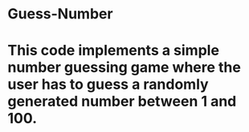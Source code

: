 # Guess-Number
# This code implements a simple number guessing game where the user has to guess a randomly generated number between 1 and 100.
